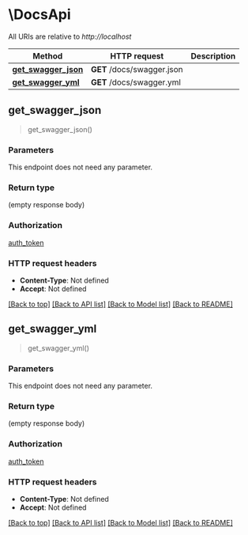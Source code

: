 # \DocsApi

All URIs are relative to *http://localhost*

Method | HTTP request | Description
------------- | ------------- | -------------
[**get_swagger_json**](DocsApi.md#get_swagger_json) | **GET** /docs/swagger.json | 
[**get_swagger_yml**](DocsApi.md#get_swagger_yml) | **GET** /docs/swagger.yml | 



## get_swagger_json

> get_swagger_json()


### Parameters

This endpoint does not need any parameter.

### Return type

 (empty response body)

### Authorization

[auth_token](../README.md#auth_token)

### HTTP request headers

- **Content-Type**: Not defined
- **Accept**: Not defined

[[Back to top]](#) [[Back to API list]](../README.md#documentation-for-api-endpoints) [[Back to Model list]](../README.md#documentation-for-models) [[Back to README]](../README.md)


## get_swagger_yml

> get_swagger_yml()


### Parameters

This endpoint does not need any parameter.

### Return type

 (empty response body)

### Authorization

[auth_token](../README.md#auth_token)

### HTTP request headers

- **Content-Type**: Not defined
- **Accept**: Not defined

[[Back to top]](#) [[Back to API list]](../README.md#documentation-for-api-endpoints) [[Back to Model list]](../README.md#documentation-for-models) [[Back to README]](../README.md)


